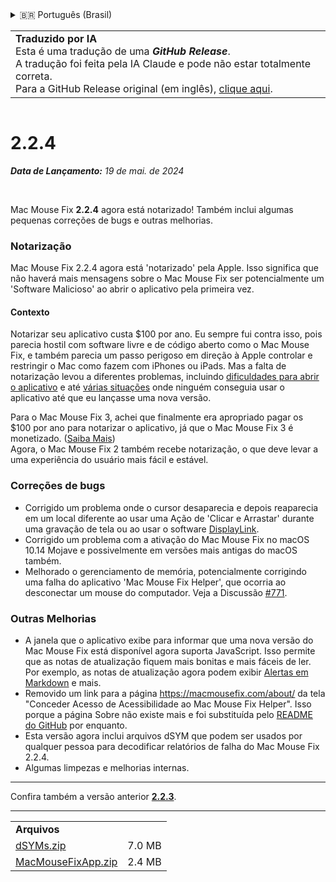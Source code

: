 <details>
<summary>🇧🇷 Português (Brasil)</summary>

[🇬🇧 English (GitHub)](https://github.com/noah-nuebling/mac-mouse-fix/releases/tag/2.2.4)\
[🇦🇩 Català](https://redirect.macmousefix.com/?target=mmf-release&tag=2.2.4&locale=ca)\
[🇩🇪 Deutsch](https://redirect.macmousefix.com/?target=mmf-release&tag=2.2.4&locale=de)\
[🇪🇸 Español](https://redirect.macmousefix.com/?target=mmf-release&tag=2.2.4&locale=es)\
[🇫🇷 Français](https://redirect.macmousefix.com/?target=mmf-release&tag=2.2.4&locale=fr)\
[🇮🇩 Indonesia](https://redirect.macmousefix.com/?target=mmf-release&tag=2.2.4&locale=id)\
[🇮🇹 Italiano](https://redirect.macmousefix.com/?target=mmf-release&tag=2.2.4&locale=it)\
[🇭🇺 Magyar](https://redirect.macmousefix.com/?target=mmf-release&tag=2.2.4&locale=hu)\
[🇳🇱 Nederlands](https://redirect.macmousefix.com/?target=mmf-release&tag=2.2.4&locale=nl)\
[🇵🇱 Polski](https://redirect.macmousefix.com/?target=mmf-release&tag=2.2.4&locale=pl)\
**🇧🇷 Português (Brasil)**\
[🇵🇹 Português (Portugal)](https://redirect.macmousefix.com/?target=mmf-release&tag=2.2.4&locale=pt-PT)\
[🇷🇴 Română](https://redirect.macmousefix.com/?target=mmf-release&tag=2.2.4&locale=ro)\
[🇸🇪 Svenska](https://redirect.macmousefix.com/?target=mmf-release&tag=2.2.4&locale=sv)\
[🇻🇳 Tiếng Việt](https://redirect.macmousefix.com/?target=mmf-release&tag=2.2.4&locale=vi)\
[🇹🇷 Türkçe](https://redirect.macmousefix.com/?target=mmf-release&tag=2.2.4&locale=tr)\
[🇨🇿 Čeština](https://redirect.macmousefix.com/?target=mmf-release&tag=2.2.4&locale=cs)\
[🇬🇷 Ελληνικά](https://redirect.macmousefix.com/?target=mmf-release&tag=2.2.4&locale=el)\
[🇷🇺 Русский](https://redirect.macmousefix.com/?target=mmf-release&tag=2.2.4&locale=ru)\
[🇺🇦 Українська](https://redirect.macmousefix.com/?target=mmf-release&tag=2.2.4&locale=uk)\
[🇮🇱 עברית](https://redirect.macmousefix.com/?target=mmf-release&tag=2.2.4&locale=he)\
[🇸🇦 العربية](https://redirect.macmousefix.com/?target=mmf-release&tag=2.2.4&locale=ar)\
[🇮🇳 हिन्दी](https://redirect.macmousefix.com/?target=mmf-release&tag=2.2.4&locale=hi)\
[🇹🇭 ไทย](https://redirect.macmousefix.com/?target=mmf-release&tag=2.2.4&locale=th)\
[🇨🇳 中文 (简体)](https://redirect.macmousefix.com/?target=mmf-release&tag=2.2.4&locale=zh-Hans)\
[🇨🇳 中文 (繁體)](https://redirect.macmousefix.com/?target=mmf-release&tag=2.2.4&locale=zh-Hant)\
[🇭🇰 中文（香港)](https://redirect.macmousefix.com/?target=mmf-release&tag=2.2.4&locale=zh-HK)\
[🇯🇵 日本語](https://redirect.macmousefix.com/?target=mmf-release&tag=2.2.4&locale=ja)\
[🇰🇷 한국어](https://redirect.macmousefix.com/?target=mmf-release&tag=2.2.4&locale=ko)\
[Help translate Mac Mouse Fix to different languages!](https://github.com/noah-nuebling/mac-mouse-fix/discussions/731)
</details>
<table align=><td>
<b>Traduzido por IA</b><br>
Esta é uma tradução de uma <b><em>GitHub Release</em></b>.<br>
A tradução foi feita pela IA Claude e pode não estar totalmente correta.<br>
Para a GitHub Release original (em inglês), <a href="https://github.com/noah-nuebling/mac-mouse-fix/releases/tag/2.2.4">clique aqui</a>.
</td></table>

<table></table>

# 2.2.4
***Data de Lançamento:** 19 de mai. de 2024*

<br>

Mac Mouse Fix **2.2.4** agora está notarizado! Também inclui algumas pequenas correções de bugs e outras melhorias.

### **Notarização**

Mac Mouse Fix 2.2.4 agora está 'notarizado' pela Apple. Isso significa que não haverá mais mensagens sobre o Mac Mouse Fix ser potencialmente um 'Software Malicioso' ao abrir o aplicativo pela primeira vez.

#### Contexto

Notarizar seu aplicativo custa $100 por ano. Eu sempre fui contra isso, pois parecia hostil com software livre e de código aberto como o Mac Mouse Fix, e também parecia um passo perigoso em direção à Apple controlar e restringir o Mac como fazem com iPhones ou iPads. Mas a falta de notarização levou a diferentes problemas, incluindo [dificuldades para abrir o aplicativo](https://github.com/noah-nuebling/mac-mouse-fix/discussions/114) e até [várias situações](https://github.com/noah-nuebling/mac-mouse-fix/issues/95) onde ninguém conseguia usar o aplicativo até que eu lançasse uma nova versão.

Para o Mac Mouse Fix 3, achei que finalmente era apropriado pagar os $100 por ano para notarizar o aplicativo, já que o Mac Mouse Fix 3 é monetizado. ([Saiba Mais](https://github.com/noah-nuebling/mac-mouse-fix/releases/tag/3.0.0)) \
Agora, o Mac Mouse Fix 2 também recebe notarização, o que deve levar a uma experiência do usuário mais fácil e estável.

### **Correções de bugs**

- Corrigido um problema onde o cursor desaparecia e depois reaparecia em um local diferente ao usar uma Ação de 'Clicar e Arrastar' durante uma gravação de tela ou ao usar o software [DisplayLink](https://www.synaptics.com/products/displaylink-graphics).
- Corrigido um problema com a ativação do Mac Mouse Fix no macOS 10.14 Mojave e possivelmente em versões mais antigas do macOS também.
- Melhorado o gerenciamento de memória, potencialmente corrigindo uma falha do aplicativo 'Mac Mouse Fix Helper', que ocorria ao desconectar um mouse do computador. Veja a Discussão [#771](https://github.com/noah-nuebling/mac-mouse-fix/discussions/771).

### **Outras Melhorias**

- A janela que o aplicativo exibe para informar que uma nova versão do Mac Mouse Fix está disponível agora suporta JavaScript. Isso permite que as notas de atualização fiquem mais bonitas e mais fáceis de ler. Por exemplo, as notas de atualização agora podem exibir [Alertas em Markdown](https://github.com/orgs/community/discussions/16925) e mais.
- Removido um link para a página https://macmousefix.com/about/ da tela "Conceder Acesso de Acessibilidade ao Mac Mouse Fix Helper". Isso porque a página Sobre não existe mais e foi substituída pelo [README do GitHub](https://github.com/noah-nuebling/mac-mouse-fix) por enquanto.
- Esta versão agora inclui arquivos dSYM que podem ser usados por qualquer pessoa para decodificar relatórios de falha do Mac Mouse Fix 2.2.4.
- Algumas limpezas e melhorias internas.

---

Confira também a versão anterior [**2.2.3**](https://github.com/noah-nuebling/mac-mouse-fix/releases/tag/2.2.3).

---

<table align="start">
<tr>
    <td colspan=2>
        <b>Arquivos</b>
    </td>
</tr>
<tr>
    <td><a href="https://github.com/noah-nuebling/mac-mouse-fix/releases/download/2.2.4/dSYMs.zip">dSYMs.zip</a></td>
    <td>7.0 MB</td>
</tr>
<tr>
    <td><a href="https://github.com/noah-nuebling/mac-mouse-fix/releases/download/2.2.4/MacMouseFixApp.zip">MacMouseFixApp.zip</a></td>
    <td>2.4 MB</td>
</tr>
</table>